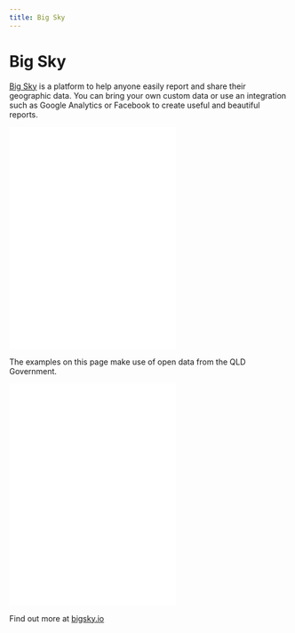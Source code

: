 ```yaml
---
title: Big Sky
---
```


# Big Sky

[Big Sky](https://bigsky.io) is a platform to help anyone easily report and share their geographic data. You can bring your own custom data or use an integration such as Google Analytics or Facebook to create useful and beautiful reports.

<iframe src="//bigsky.io/maps/503f45d" height="400" frameborder="0"></iframe>

The examples on this page make use of open data from the QLD Government.

<iframe src="//bigsky.io/maps/fa9156e5b9694d1cd9bbe55fe3b7ef19" height="400" frameborder="0"></iframe>

Find out more at [bigsky.io](https://bigsky.io)

<style>

  @media print {
    .map { display: none; }
  }

  .map {
    position: absolute;
    top: 0;
    left: 0;
    z-index: -1;
    pointer-events: none;
    opacity: .15;
    height: 100vh !important;
    overflow: hidden;
  }

  .map:after {
    content: '';
    position: absolute;
    bottom: 0;
    left: 0;
    right: 0;
    height: 50vh !important;
    z-index: 0;
    background: -webkit-linear-gradient(rgba(255,255,255, 0), white);
    background: linear-gradient(rgba(255,255,255, 0), white);
  }

  .layer {
    position: absolute;
  }

  .tile {
    position: absolute;
    width: 256px;
    height: 256px;
  }

  .tile path {
    fill: none;
    stroke: #000;
    stroke-linejoin: round;
    stroke-linecap: round;
  }

  .tile .major_road { stroke: #777; }
  .tile .minor_road { stroke: #ccc; }
  .tile .highway { stroke: #222; stroke-width: 1.5px; }
  .tile .rail { stroke: #666; stroke-dasharray: 15, 10, 5; }

</style>

<script src="http://d3js.org/d3.v3.min.js"></script>
<script src="http://d3js.org/d3.geo.tile.v0.min.js"></script>
<script>
  var width = window.innerWidth,
      height = window.innerHeight,
      prefix = prefixMatch(["webkit", "ms", "Moz", "O"]);

  var tile = d3.geo.tile()
      .size([width, height]);

  var projection = d3.geo.mercator()
      .scale((1 << 21) / 2 / Math.PI)
      .translate([-width / 2, -height / 2]); // just temporary

  var tileProjection = d3.geo.mercator();

  var tilePath = d3.geo.path()
      .projection(tileProjection);

  var zoom = d3.behavior.zoom()
      .scale(projection.scale() * 2 * Math.PI)
      .scaleExtent([1 << 20, 1 << 23])
      .translate(projection([153.0234, -27.4685]).map(function(x) { return -x; }))
      .on("zoom", zoomed);

  var map = d3.select("body").append("div")
      .attr("class", "map")
      .style("width", width + "px")
      .style("height", height + "px")
      .call(zoom)
      .on("mousemove", mousemoved);

  var layer = map.append("div")
      .attr("class", "layer");

  var info = map.append("div")
      .attr("class", "info");

  zoomed();

  function zoomed() {
    var tiles = tile
        .scale(zoom.scale())
        .translate(zoom.translate())
        ();

    projection
        .scale(zoom.scale() / 2 / Math.PI)
        .translate(zoom.translate());

    var image = layer
        .style(prefix + "transform", matrix3d(tiles.scale, tiles.translate))
      .selectAll(".tile")
        .data(tiles, function(d) { return d; });

    image.exit()
        .each(function(d) { this._xhr.abort(); })
        .remove();

    image.enter().append("svg")
        .attr("class", "tile")
        .style("left", function(d) { return d[0] * 256 + "px"; })
        .style("top", function(d) { return d[1] * 256 + "px"; })
        .each(function(d) {
          var svg = d3.select(this);
          this._xhr = d3.json("http://" + ["a", "b", "c"][(d[0] * 31 + d[1]) % 3] + ".tile.openstreetmap.us/vectiles-highroad/" + d[2] + "/" + d[0] + "/" + d[1] + ".json", function(error, json) {
            var k = Math.pow(2, d[2]) * 256; // size of the world in pixels

            tilePath.projection()
                .translate([k / 2 - d[0] * 256, k / 2 - d[1] * 256]) // [0°,0°] in pixels
                .scale(k / 2 / Math.PI);

            svg.selectAll("path")
                .data(json.features.sort(function(a, b) { return a.properties.sort_key - b.properties.sort_key; }))
              .enter().append("path")
                .attr("class", function(d) { return d.properties.kind; })
                .attr("d", tilePath);
          });
        });
  }

  function mousemoved() {
    info.text(formatLocation(projection.invert(d3.mouse(this)), zoom.scale()));
  }

  function matrix3d(scale, translate) {
    var k = scale / 256, r = scale % 1 ? Number : Math.round;
    return "matrix3d(" + [k, 0, 0, 0, 0, k, 0, 0, 0, 0, k, 0, r(translate[0] * scale), r(translate[1] * scale), 0, 1 ] + ")";
  }

  function prefixMatch(p) {
    var i = -1, n = p.length, s = document.body.style;
    while (++i < n) if (p[i] + "Transform" in s) return "-" + p[i].toLowerCase() + "-";
    return "";
  }

  function formatLocation(p, k) {
    var format = d3.format("." + Math.floor(Math.log(k) / 2 - 2) + "f");
    return (p[1] < 0 ? format(-p[1]) + "°S" : format(p[1]) + "°N") + " "
         + (p[0] < 0 ? format(-p[0]) + "°W" : format(p[0]) + "°E");
  }

</script>
